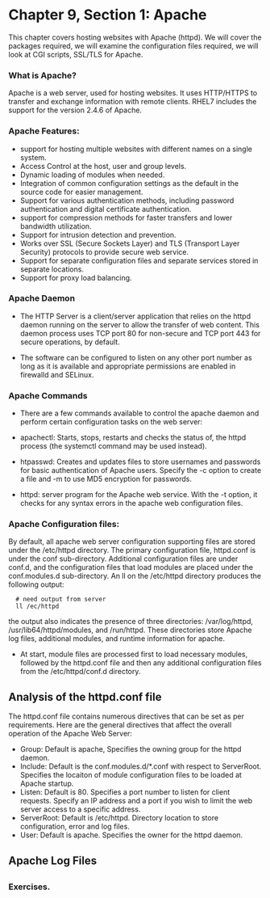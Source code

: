 # Chapter 9, Section 1: Apache

This chapter covers hosting websites with Apache (httpd). We will cover the packages required, we will examine the configuration files required, we will look at CGI scripts, SSL/TLS for Apache.

### What is Apache?

Apache is a web server, used for hosting websites. It uses HTTP/HTTPS to transfer and exchange information with remote clients. RHEL7 includes the support for the version 2.4.6 of Apache.

### Apache Features:

- support for hosting multiple websites with different names on a single system.
- Access Control at the host, user and group levels.
- Dynamic loading of modules when needed.
- Integration of common configuration settings as the default in the source code for easier management.
- Support for various authentication methods, including password authentication and digital certificate authentication.
- support for compression methods for faster transfers and lower bandwidth utilization.
- Support for intrusion detection and prevention.
- Works over SSL (Secure Sockets Layer) and TLS (Transport Layer Security) protocols to provide secure web service.
- Support for separate configuration files and separate services stored in separate locations.
- Support for proxy load balancing.

### Apache Daemon

- The HTTP Server is a client/server application that relies on the httpd daemon running on the server to allow the transfer of web content. This daemon process uses TCP port 80 for non-secure and TCP port 443 for secure operations, by default.

- The software can be configured to listen on any other port number as long as it is available and appropriate permissions are enabled in firewalld and SELinux.

### Apache Commands

- There are a few commands available to control the apache daemon and perform certain configuration tasks on the web server:

- apachectl: Starts, stops, restarts and checks the status of, the httpd process (the systemctl command may be used instead).
- htpasswd: Creates and updates files to store usernames and passwords for basic authentication of Apache users. Specify the -c option to create a file and -m to use MD5 encryption for passwords.
- httpd: server program for the Apache web service. With the -t option, it checks for any syntax errors in the apache web configuration files.

### Apache Configuration files:

By default, all apache web server configuration supporting files are stored under the /etc/httpd directory. The primary configuration file, httpd.conf is under the conf sub-directory. Additional configuration files are under conf.d, and the configuration files that load modules are placed under the conf.modules.d sub-directory. An ll on the /etc/httpd directory produces the following output:

```
  # need output from server
  ll /ec/httpd
```

the output also indicates the presence of three directories: /var/log/httpd, /usr/lib64/httpd/modules, and /run/httpd. These directories store Apache log files, additional modules, and runtime information for apache.

- At start, module files are processed first to load necessary modules, followed by the httpd.conf file and then any additional configuration files from the /etc/httpd/conf.d directory.

## Analysis of the httpd.conf file

The httpd.conf file contains numerous directives that can be set as per requirements. Here are the general directives that affect the overall operation of the Apache Web Server:

- Group: Default is apache, Specifies the owning group for the httpd daemon.
- Include: Default is the conf.modules.d/*.conf with respect to ServerRoot. Specifies the locaiton of module configuration files to be loaded at Apache startup.
- Listen: Default is 80. Specifies a port number to listen for client requests. Specify an IP address and a port if you wish to limit the web server access to a specific address.
- ServerRoot: Default is /etc/httpd. Directory location to store configuration, error and log files.
- User: Default is apache. Specifies the owner for the httpd daemon. 

## Apache Log Files
##

### Exercises.
